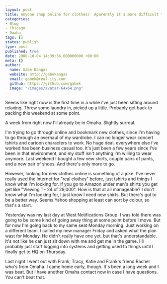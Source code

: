 ```yaml
---
layout: post
title: Anyone shop online for clothes?  Aparently it's more difficult than I thought.
categories:
- Blog
- Chicago
- Omaha
tags: []
status: publish
type: post
published: true
date: 2008-10-04 14:39:56.000000000 +00:00
meta: {}
author:
  name: Gabe Kangas
  website: http://gabekangas
  email: gabek@real-ity.com
  github: https://github.com/gabek
  image: "/images/avatar-64x64.png"
---
```

Seems like right now is the first time in a while i\'ve just been sitting around relaxing. Threw some laundry in, picked up a little.  Probably get back to packing this weekend at some point.

A week from right now I\'ll already be in Omaha. Slightly surreal.

I\'m trying to go through online and bookmark new clothes, since I\'m having to go through an overhaul of my wardrobe. I can no longer wear concert tshirts and cartoon characters to work. No huge deal, everywhere else i\'ve worked has been business casual too. It\'s just been a few years since I\'ve been in that environment, and my stuff isn\'t anything I\'m willing to wear anymore. Last weekend I bought a few new shirts, couple pairs of pants, and a new pair of shoes. And there\'s only more to go.

However, looking for new clothes online is something of a joke. I\'ve never really used the internet for \"real clothes\" before, just tshirts and things I know what i\'m looking for. If you go to Amazon under men\'s shirts you get get like \"Viewing 1 - 24 of 29,000\". How is that at all manageable? I don\'t know what I\'m looking for, I just know I need new shirts. But there\'s got to be a better way. Seems Yahoo shopping at least can sort by colour, so that\'s a start.

Yesterday was my last day at West Notifications Group. I was told there was going to be some kind of going away thing at some point before I move. But for now I\'m going back to my same seat Monday morning. Just working on a different team. I called my new manager Friday and asked what the plan wast for Monday. He didn\'t really have one yet, but that\'s understandable. It\'s not like he can just sit down with me and get me in the game. I\'ll probably just start logging into systems and getting used to things until I finally get to HQ on Thursday.

Last night I went out with Frank, Tracy, Katie and Frank\'s friend Rachel who\'s from Omaha. I came home early, though. It\'s been a long week and I was beat. But I have another Omaha contact now in case I have questions. You can\'t beat that.
